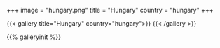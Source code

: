 +++
image = "hungary.png"
title = "Hungary"
country = "hungary"
+++

{{< gallery title="Hungary" country="hungary">}}
{{< /gallery >}}

{{% galleryinit %}}
